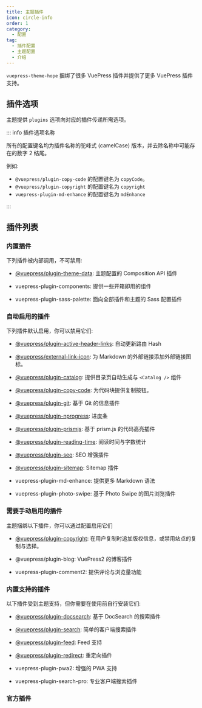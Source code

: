 ```yaml
---
title: 主题插件
icon: circle-info
order: 1
category:
  - 配置
tag:
  - 插件配置
  - 主题配置
  - 介绍
---
```


`vuepress-theme-hope` 捆绑了很多 VuePress 插件并提供了更多 VuePress 插件支持。

<!-- more -->

## 插件选项

主题提供 `plugins` 选项向对应的插件传递所需选项。

::: info 插件选项名称

所有的配置键名均为插件名称的驼峰式 (camelCase) 版本，并去除名称中可能存在的数字 2 结尾。

例如:

- `@vuepress/plugin-copy-code` 的配置键名为 `copyCode`。
- `@vuepress/plugin-copyright` 的配置键名为 `copyright`
- `vuepress-plugin-md-enhance` 的配置键名为 `mdEnhance`

:::

## 插件列表

### 内置插件

下列插件被内部调用，不可禁用:

- [@vuepress/plugin-theme-data][theme-data]: 主题配置的 Composition API 插件

- <ProjectLink name="components" path="/zh/">vuepress-plugin-components</ProjectLink>: 提供一些开箱即用的组件

- <ProjectLink name="sass-palette" path="/zh/">vuepress-plugin-sass-palette</ProjectLink>: 面向全部插件和主题的 Sass 配置插件

### 自动启用的插件

下列插件默认启用，你可以禁用它们:

- [@vuepress/plugin-active-header-links][active-header-links]: 自动更新路由 Hash

- [@vuepress/external-link-icon][external-link-icon]: 为 Markdown 的外部链接添加外部链接图标。

- [@vuepress/plugin-catalog][catalog]: 提供目录页自动生成与 `<Catalog />` 组件

- [@vuepress/plugin-copy-code][copy-code]: 为代码块提供复制按钮。

- [@vuepress/plugin-git][git]: 基于 Git 的信息插件

- [@vuepress/plugin-nprogress][nprogress]: 进度条

- [@vuepress/plugin-prismjs][prismjs]: 基于 prism.js 的代码高亮插件

- [@vuepress/plugin-reading-time][reading-time]: 阅读时间与字数统计

- [@vuepress/plugin-seo][seo]: SEO 增强插件

- [@vuepress/plugin-sitemap][sitemap]: Sitemap 插件

- <ProjectLink name="md-enhance" path="/zh/">vuepress-plugin-md-enhance</ProjectLink>: 提供更多 Markdown 语法

- <ProjectLink name="photo-swipe" path="/zh/">vuepress-plugin-photo-swipe</ProjectLink>: 基于 Photo Swipe 的图片浏览插件

### 需要手动启用的插件

主题捆绑以下插件，你可以通过配置启用它们

- [@vuepress/plugin-copyright][copyright]: 在用户复制时追加版权信息，或禁用站点的复制与选择。

- <ProjectLink name="blog2" path="/zh/">@vuepress/plugin-blog</ProjectLink>: VuePress2 的博客插件

- <ProjectLink name="comment2" path="/zh/">vuepress-plugin-comment2</ProjectLink>: 提供评论与浏览量功能

### 内置支持的插件

以下插件受到主题支持，但你需要在使用前自行安装它们:

- [@vuepress/plugin-docsearch][docsearch]: 基于 DocSearch 的搜索插件

- [@vuepress/plugin-search][search]: 简单的客户端搜索插件

- [@vuepress/plugin-feed][feed]: Feed 支持

- [@vuepress/plugin-redirect][redirect]: 重定向插件

- <ProjectLink name="pwa2" path="/zh/">vuepress-plugin-pwa2</ProjectLink>: 增强的 PWA 支持

- <ProjectLink name="search-pro" path="/zh/">vuepress-plugin-search-pro</ProjectLink>: 专业客户端搜索插件

### 官方插件

[active-header-links]: https://ecosystem.vuejs.press/zh/plugins/active-header-links.html
[catalog]: https://ecosystem.vuejs.press/zh/plugins/catalog.html
[copy-code]: https://ecosystem.vuejs.press/zh/plugins/copy-code.html
[copyright]: https://ecosystem.vuejs.press/zh/plugins/copyright.html
[docsearch]: https://ecosystem.vuejs.press/zh/plugins/docsearch.html
[external-link-icon]: https://ecosystem.vuejs.press/zh/plugins/external-link-icon.html
[feed]: https://ecosystem.vuejs.press/zh/plugins/feed/
[git]: https://ecosystem.vuejs.press/zh/plugins/git.html
[nprogress]: https://ecosystem.vuejs.press/zh/plugins/nprogress.html
[prismjs]: https://ecosystem.vuejs.press/zh/plugins/prismjs.html
[redirect]: https://ecosystem.vuejs.press/zh/plugins/redirect.html
[reading-time]: https://ecosystem.vuejs.press/zh/plugins/reading-time.html
[search]: https://ecosystem.vuejs.press/zh/plugins/search.html
[seo]: https://ecosystem.vuejs.press/zh/plugins/seo/
[sitemap]: https://ecosystem.vuejs.press/zh/plugins/sitemap/
[theme-data]: https://ecosystem.vuejs.press/zh/plugins/theme-data.html
